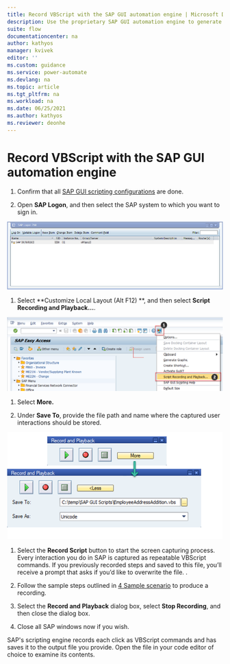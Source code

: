```yaml
---
title: Record VBScript with the SAP GUI automation engine | Microsoft Docs
description: Use the proprietary SAP GUI automation engine to generate VBScript output from recorded user interactions.
suite: flow
documentationcenter: na
author: kathyos
manager: kvivek
editor: ''
ms.custom: guidance
ms.service: power-automate
ms.devlang: na
ms.topic: article
ms.tgt_pltfrm: na
ms.workload: na
ms.date: 06/25/2021
ms.author: kathyos
ms.reviewer: deonhe
---
```


# Record VBScript with the SAP GUI automation engine

1.  Confirm that all [SAP GUI scripting configurations](#sap-gui-scripting-configurations) are done.

1.  Open **SAP Logon**, and then select the SAP system to which you want to sign in.

   ![Screenshot of SAP Login 760 ](media/SAP-login-760.png)

1.  Select **Customize Local Layout (Alt F12) **, and then select **Script Recording and Playback…**.

   ![Screenshot of the SAP Easy Access system ](media/SAP-easy-access-system.png)

1.  Select **More.**

1.  Under **Save To**, provide the file path and name where the captured user interactions should be stored.

   ![Screenshot of saving the recording file in the Record and Playback dialog box ](media/saving-recording-file.png)

1.  Select the **Record Script** button to start the screen capturing process. 
   Every interaction you do in SAP is captured as repeatable VBScript commands. If you previously recorded steps and saved to this file, you’ll receive a prompt that asks if you’d like to overwrite the file. .

1.  Follow the sample steps outlined in [4 Sample scenario](./sample-sap-scenario) to produce a recording.

1.  Select the **Record and Playback** dialog box, select **Stop Recording**, and then close the dialog box.

1.  Close all SAP windows now if you wish.

SAP's scripting engine records each click as VBScript commands and has saves it to the output file you provide. Open the file in your code editor of choice to examine its contents.
